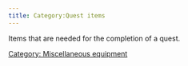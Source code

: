 ```yaml
---
title: Category:Quest items
---
```


Items that are needed for the completion of a quest.

[Category: Miscellaneous
equipment](Category:_Miscellaneous_equipment "wikilink")